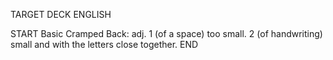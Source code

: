 TARGET DECK
ENGLISH

START
Basic
Cramped
Back: adj. 1 (of a space) too small. 2 (of handwriting) small and with the letters close together.
END
